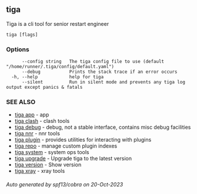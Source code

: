 ## tiga

Tiga is a cli tool for senior restart engineer

```
tiga [flags]
```

### Options

```
      --config string   The tiga config file to use (default "/home/runner/.tiga/config/default.yaml")
      --debug           Prints the stack trace if an error occurs
  -h, --help            help for tiga
      --silent          Run in silent mode and prevents any tiga log output except panics & fatals
```

### SEE ALSO

* [tiga app](tiga_app.md)	 - app
* [tiga clash](tiga_clash.md)	 - clash tools
* [tiga debug](tiga_debug.md)	 - debug, not a stable interface, contains misc debug facilities
* [tiga nnr](tiga_nnr.md)	 - nnr tools
* [tiga plugin](tiga_plugin.md)	 - provides utilities for interacting with plugins
* [tiga repo](tiga_repo.md)	 - manage custom plugin indexes
* [tiga system](tiga_system.md)	 - system ops tools
* [tiga upgrade](tiga_upgrade.md)	 - Upgrade tiga to the latest version
* [tiga version](tiga_version.md)	 - Show version
* [tiga xray](tiga_xray.md)	 - xray tools

###### Auto generated by spf13/cobra on 20-Oct-2023
